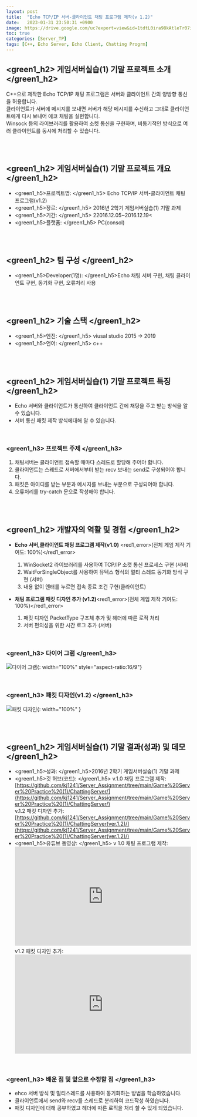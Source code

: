 ```yaml
---
layout: post
title:  "Echo TCP/IP 서버-클라이언트 채팅 프로그램 제작(v 1.2)"
date:   2023-01-31 23:50:31 +0900
image: https://drive.google.com/uc?export=view&id=1tdtL0ira98kAtleTr07iy-NLtYEgE5Og
toc: true
categories: [Server_TP]
tags: [C++, Echo Server, Echo Client, Chatting Progrm]
---
```


## <green1_h2> 게임서버실습(1) 기말 프로젝트 소개 </green1_h2>

C++으로 제작한 Echo TCP/IP 채팅 프로그램은 서버와 클라이언트 간의 양방향 통신을 허용합니다.  
클라이언트가 서버에 메시지를 보내면 서버가 해당 메시지를 수신하고 그대로 클라이언트에게 다시 보내어 에코 채팅을 실현합니다.  
Winsock 등의 라이브러리를 활용하여 소켓 통신을 구현하며, 비동기적인 방식으로 여러 클라이언트를 동시에 처리할 수 있습니다.

<br>
<br>

## <green1_h2> 게임서버실습(1) 기말 프로젝트 개요 </green1_h2>

- <span><green1_h5>프로젝트명: </green1_h5> Echo TCP/IP 서버-클라이언트 채팅 프로그램(v1.2) </span>
- <span><green1_h5>장르: </green1_h5> 2016년 2학기 게임서버실습(1) 기말 과제 </span>
- <span><green1_h5>기간: </green1_h5> 22016.12.05~2016.12.19< </span>
- <span><green1_h5>플랫폼: </green1_h5> PC(consol)</span>

<br>
<br>

## <green1_h2> 팀 구성 </green1_h2>

- <span><green1_h5>Developer(1명): </green1_h5>Echo 채팅 서버 구현, 채팅 클라이언트 구현, 동기화 구현, 오류처리 사용 </span>


<br>
<br>

## <green1_h2> 기술 스택 </green1_h2>

- <span><green1_h5>엔진: </green1_h5> viusal studio 2015 → 2019 </span>
- <span><green1_h5>언어:  </green1_h5> c++ </span>

<br>
<br>

## <green1_h2> 게임서버실습(1) 기말 프로젝트 특징 </green1_h2>

- Echo 서버와 클라이언트가 통신하여 클라이언트 간에 채팅을 주고 받는 방식을 알 수 있습니다.
- 서버 통신 패킷 제작 방식에대해 알 수 있습니다.

<br>

### <green1_h3> 프로젝트 주제 </green1_h3>

1. 채팅서버는 클라이언트 접속할 때마다 스레드로 할당해 주어야 합니다.
2. 클라이언트는 스레드로 서버에서부터 받는 recv 보내는 send로  구성되어야 합니다.
3. 패킷은 아이디를 받는 부분과 메시지를 보내는 부분으로 구성되어야 합니다.
4. 오류처리를 try-catch 문으로 작성해야 합니다.

<br>
<br>

## <green1_h2> 개발자의 역활 및 경험 </green1_h2>

- **Echo 서버,클라이언트 채팅 프로그램 제작(v1.0)** <span><red1_error>(전체 게임 제작 기여도: 100%)</red1_error></span>
    1. WinSocket2 라이브러리를 사용하여 TCP/IP 소캣 통신 프로세스 구현 (서버)
    2. WaitForSingleObject를 사용하여 뮤텍스 형식의 멀티 스레드 동기화 방식 구현 (서버)
    3. 내용 없이 엔터를 누르면 접속 종료 조건 구현(클라이언트)

- **채팅 프로그램 패킷 디자인 추가 (v1.2)**<span><red1_error>(전체 게임 제작 기여도: 100%)</red1_error></span>
    1. 패킷 디자인 PacketType  구조체 추가 및 헤더에 따른 로직 처리
    2. 서버 편의성을 위한 시간 로그 추가 (서버)

<br>

### <green1_h3> 다이어 그램 </green1_h3>

![다이어 그램](https://drive.google.com/uc?export=view&id=1nE_cbaLZZMKboa-tYxLOm9g3emT2_BPw){: width="100%" style="aspect-ratio:16/9"}


<br>

### <green1_h3> 패킷 디자인(v1.2) </green1_h3>

![패킷 디자인](https://drive.google.com/uc?export=view&id=1tdtL0ira98kAtleTr07iy-NLtYEgE5Og){: width="100%" }


<br>
<br>

## <green1_h2> 게임서버실습(1) 기말 결과(성과) 및 데모 </green1_h2>

- <span><green1_h5>성과: </green1_h5>2016년 2학기 게임서버실습(1) 기말 과제</span>
- <green1_h5>깃 허브(코드): </green1_h5>
    v.1.0 채팅 프로그램 제작: [https://github.com/kj1241/Server_Assignment/tree/main/Game%20Server%20Practice%20(1)/ChattingServer/](https://github.com/kj1241/Server_Assignment/tree/main/Game%20Server%20Practice%20(1)/ChattingServer/)  
    v.1.2 패킷 디자인 추가: [https://github.com/kj1241/Server_Assignment/tree/main/Game%20Server%20Practice%20(1)/ChattingServer(ver.1.2)/](https://github.com/kj1241/Server_Assignment/tree/main/Game%20Server%20Practice%20(1)/ChattingServer(ver.1.2)/)  
- <green1_h5>유튜브 동영상: </green1_h5>
    v 1.0 채팅 프로그램 제작:  
    <iframe width="100%" style="aspect-ratio:16/9" src="https://www.youtube.com/embed/jfzdyEIj1hU" title="채팅 서버 제작(화질 개선)" frameborder="0" allow="accelerometer; autoplay; clipboard-write; encrypted-media; gyroscope; picture-in-picture; web-share" allowfullscreen></iframe>
    v1.2 패킷 디자인 추가:  
    <iframe width="100%" style="aspect-ratio:16/9" src="https://www.youtube.com/embed/y5QNQ_o9nDI" title="채팅 서버 제작(ver.1.2)" frameborder="0" allow="accelerometer; autoplay; clipboard-write; encrypted-media; gyroscope; picture-in-picture; web-share" allowfullscreen></iframe>

<br>

### <green1_h3> 배운 점 및 앞으로 수정할 점 </green1_h3>

- ehco 서버 방식 및 멀티스레드를 사용하여 동기화하는 방법을 학습하였습니다.
- 클라이언트에서 send와 recv를 스레드로 분리하여 코드작성 하였습니다.
- 패킷 디자인에 대해 공부하였고 헤더에 따른 로직을 처리 할 수 있게 되었습니다.
